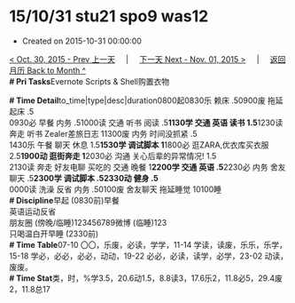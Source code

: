 # 15/10/31 stu21 spo9 was12

* Created on 2015-10-31 00:00:00

[&lt; Oct. 30, 2015 - Prev 上一天](d30.md)     \|     [下一天 Next - Nov. 01, 2015 &gt;](../11/d01.md)     \|     [返回月历 Back to Month ^](index.md)   
**\# Pri Tasks**Evernote Scripts & Shell购置衣物  
  
**\# Time Detail**to\_time\|type\|desc\|duration0800起0830乐 赖床 .50900废 拖延起床 .5  
0930必 早餐 内务 .51000读 交通 听书 阅读 .5**1130学 交通 英语 读书 1.5**1230读 奔走 听书 Zealer差旅日志 11300废 内务 时间没抓紧 .5  
1430乐 午餐 聊天 休息 1.5**1530学 调试脚本 1**1800必 逛ZARA,优衣库买衣服 2.5**1900动 逛街奔走 1**2030必 沟通 关心后辈的异常情况! 1.5  
2130读 奔走 好友电聊 买吃的 交通 晚餐 1**2200学 交通 英语 .5**2230必 内务 舍友聊天 .5**2300学 调试脚本 .52330动 健身 .5**  
0000读 洗澡 反省 内务 .50100废 舍友聊天 拖延睡觉 10100睡  
**\# Discipline**早起 \(0830前\)早餐  
英语运动反省  
朋友圈 \(傍晚/临睡\)123456789微博 \(临睡\)123  
只喝温白开早睡 \(2330前\)  
**\# Time Table**07-10 〇〇，乐废，必读，学学，11-14 学读，读废，乐乐，乐学，15-18 学必，必必，必必，动动，19-22 必必，必读，读学，必学，23-02 动读，废废。  
**\# Time Stat**类，时，%学3.5，20.6动1.5，8.8读3，17.6乐2，11.8必5，29.4废2，11.8总17  
  


